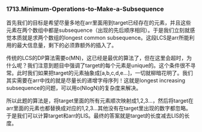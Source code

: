 ### 1713.Minimum-Operations-to-Make-a-Subsequence

首先我们的目标是希望尽量多地在arr里面用到target已经存在的元素，并且这些元素在两个数组中都是subsequence（出现的先后顺序相同）。于是我们立刻就感觉本质就是求两个数组的longest common subsequence。这段LCS是arr所能利用的最大信息量，剩下的必须靠额外的插入了。

传统的LCS的DP算法需要o(MN)，这已经是最优的算法了，但在这里会超时，为什么呢？我们注意到题目中强调了target的每个元素是unique的。这个条件很不寻常。此时我们如果把target的元素抽象成[a,b,c,d,e...]，一切就柳暗花明了。我们其实需要在arr中找的就是尽量长的递增字母序列！这就是longest increasing subsequence的问题，可以用o(NlogN)的复杂度来解决。

所以此题的算法是，将target里面的所有元素顺次映射成1,2,3...，然后将target在arr里面的元素也都替换成对应的1,2,3...其他没有在target里出现的数字都忽略。于是我们可以计算target和arr的LIS。最终的答案就是target的长度减去LIS的长度。
